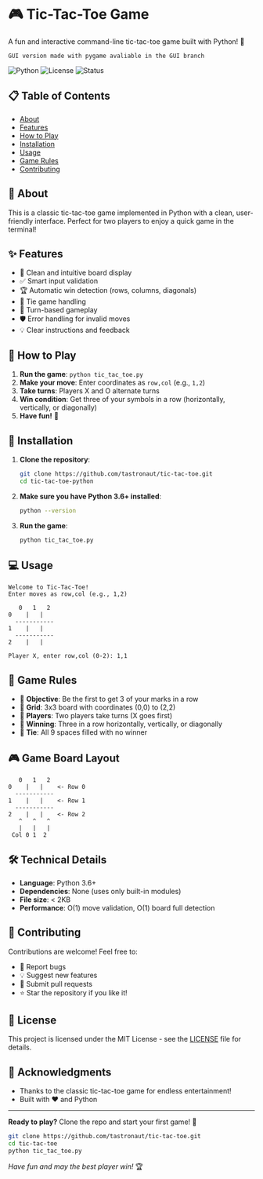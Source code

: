 # 🎮 Tic-Tac-Toe Game

A fun and interactive command-line tic-tac-toe game built with Python! 🐍

```GUI version made with pygame avaliable in the GUI branch ```

![Python](https://img.shields.io/badge/python-v3.6+-blue.svg)
![License](https://img.shields.io/badge/license-MIT-green.svg)
![Status](https://img.shields.io/badge/status-active-success.svg)

## 📋 Table of Contents
- [About](#about)
- [Features](#features)
- [How to Play](#how-to-play)
- [Installation](#installation)
- [Usage](#usage)
- [Game Rules](#game-rules)
- [Contributing](#contributing)

## 🎯 About
This is a classic tic-tac-toe game implemented in Python with a clean, user-friendly interface. Perfect for two players to enjoy a quick game in the terminal!

## ✨ Features
- 🎨 Clean and intuitive board display
- ✅ Smart input validation
- 🏆 Automatic win detection (rows, columns, diagonals)
- 🤝 Tie game handling
- 🔄 Turn-based gameplay
- 🛡️ Error handling for invalid moves
- 💡 Clear instructions and feedback

## 🎲 How to Play
1. **Run the game**: `python tic_tac_toe.py`
2. **Make your move**: Enter coordinates as `row,col` (e.g., `1,2`)
3. **Take turns**: Players X and O alternate turns
4. **Win condition**: Get three of your symbols in a row (horizontally, vertically, or diagonally)
5. **Have fun!** 🎉

## 🚀 Installation
1. **Clone the repository**:
   ```bash
   git clone https://github.com/tastronaut/tic-tac-toe.git
   cd tic-tac-toe-python
   ```

2. **Make sure you have Python 3.6+ installed**:
   ```bash
   python --version
   ```

3. **Run the game**:
   ```bash
   python tic_tac_toe.py
   ```

## 💻 Usage
```
Welcome to Tic-Tac-Toe!
Enter moves as row,col (e.g., 1,2)

   0   1   2
0    |   |  
  -----------
1    |   |  
  -----------
2    |   |  

Player X, enter row,col (0-2): 1,1
```

## 📖 Game Rules
- 🎯 **Objective**: Be the first to get 3 of your marks in a row
- 🔢 **Grid**: 3x3 board with coordinates (0,0) to (2,2)
- 👥 **Players**: Two players take turns (X goes first)
- 🏁 **Winning**: Three in a row horizontally, vertically, or diagonally
- 🤝 **Tie**: All 9 spaces filled with no winner

## 🎮 Game Board Layout
```
   0   1   2
0    |   |    <- Row 0
  -----------
1    |   |    <- Row 1  
  -----------
2    |   |    <- Row 2
   ^   ^   ^
   |   |   |
 Col 0 1  2
```

## 🛠️ Technical Details
- **Language**: Python 3.6+
- **Dependencies**: None (uses only built-in modules)
- **File size**: < 2KB
- **Performance**: O(1) move validation, O(1) board full detection

## 🤝 Contributing
Contributions are welcome! Feel free to:
- 🐛 Report bugs
- 💡 Suggest new features
- 🔧 Submit pull requests
- ⭐ Star the repository if you like it!

## 📝 License
This project is licensed under the MIT License - see the [LICENSE](LICENSE) file for details.

## 🎉 Acknowledgments
- Thanks to the classic tic-tac-toe game for endless entertainment!
- Built with ❤️ and Python

---

**Ready to play?** Clone the repo and start your first game! 🚀

```bash
git clone https://github.com/tastronaut/tic-tac-toe.git
cd tic-tac-toe
python tic_tac_toe.py
```

*Have fun and may the best player win!* 🏆
